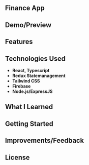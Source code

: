 ## Finance App

## Demo/Preview

## Features

## Technologies Used

- **React, Typescript**
- **Redux Statemanagement**
- **Tailwind CSS**
- **Firebase**
- **Node.js/ExpressJS**

## What I Learned

## Getting Started

## Improvements/Feedback

## License
